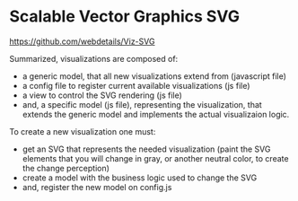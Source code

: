 # Scalable Vector Graphics SVG

https://github.com/webdetails/Viz-SVG

Summarized, visualizations are composed of:

- a generic model, that all new visualizations extend from (javascript file)
- a config file to register current available visualizations (js file)
- a view to control the SVG rendering (js file)
- and, a specific model (js file), representing the visualization,  that extends the generic model and implements the actual visualizaion  logic.

To create a new visualization one must:

- get an SVG that represents the needed visualization (paint the SVG  elements that you will change in gray, or another neutral color, to  create the change perception)
- create a model with the business logic used to change the SVG
- and, register the new model on config.js